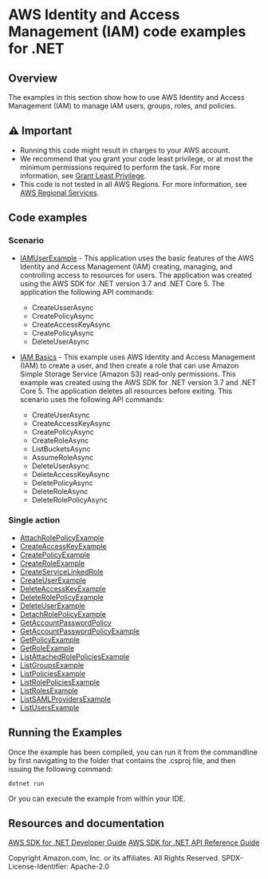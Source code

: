 # AWS Identity and Access Management (IAM) code examples for .NET

## Overview

The examples in this section show how to use AWS Identity and Access Management (IAM) to manage IAM users, groups, roles, and policies.

## ⚠️ Important

- Running this code might result in charges to your AWS account. 
- We recommend that you grant your code least privilege, or at most the minimum
  permissions required to perform the task. For more information, see
  [Grant Least Privilege](https://docs.aws.amazon.com/IAM/latest/UserGuide/best-practices.html#grant-least-privilege). 
- This code is not tested in all AWS Regions. For more information, see 
  [AWS Regional Services](https://aws.amazon.com/about-aws/global-infrastructure/regional-product-services/).


## Code examples

### Scenario

- [IAMUserExample](IAMUserExample/IAMUserExample/) - This application uses the
  basic features of the AWS Identity and Access Management (IAM) creating,
  managing, and controlling access to resources for users. The application was
  created using the AWS SDK for .NET version 3.7 and .NET Core 5. The application
  the following API commands:

  - CreateUsserAsync
  - CreatePolicyAsync
  - CreateAccessKeyAsync
  - CreatePolicyAsync
  - DeleteUserAsync

- [IAM Basics](IAM_Basics_Scenario/) - This example uses AWS Identity and Access
  Management (IAM) to create a user, and then create a role that can use Amazon Simple
  Storage Service (Amazon S3) read-only permissions. This example was created using
  the AWS SDK for .NET version 3.7 and .NET Core 5. The application deletes all
  resources before exiting. This scenario uses the following API commands:

  - CreateUserAsync
  - CreateAccessKeyAsync
  - CreatePolicyAsync
  - CreateRoleAsync
  - ListBucketsAsync
  - AssumeRoleAsync
  - DeleteUserAsync
  - DeleteAccessKeyAsync
  - DeletePolicyAsync
  - DeleteRoleAsync
  - DeleteRolePolicyAsync

### Single action

- [AttachRolePolicyExample](AttachRolePolicyExample/AttachRolePolicyExample/)
- [CreateAccessKeyExample](CreateAccessKeyExample/CreateAccessKeyExample/)
- [CreatePolicyExample](CreatePolicyExample/CreatePolicyExample/)
- [CreateRoleExample](CreateRoleExample/)
- [CreateServiceLinkedRole](CreateServiceLinkedRole/)
- [CreateUserExample](CreateUserExample/CreateUserExample/)
- [DeleteAccessKeyExample](DeleteAccessKeyExample/DeleteAccessKeyExample/)
- [DeleteRolePolicyExample](DeleteRolePolicyExample/DeleteRolePolicyExample/)
- [DeleteUserExample](DeleteUserExample/DeleteUserExample/)
- [DetachRolePolicyExample](DetachRolePolicyExample/DetachRolePolicyExample/)
- [GetAccountPasswordPolicy](GetAccountPasswordPolicy/)
- [GetAccountPasswordPolicyExample](GetAccountPasswordPolicyExample/)
- [GetPolicyExample](GetPolicyExample/)
- [GetRoleExample](GetRoleExample/)
- [ListAttachedRolePoliciesExample](ListAttachedRolePoliciesExample/)
- [ListGroupsExample](ListGroupsExample/)
- [ListPoliciesExample](ListPoliciesExample/)
- [ListRolePoliciesExample](ListRolePoliciesExample/)
- [ListRolesExample](ListRolesExample/)
- [ListSAMLProvidersExample](ListSAMLProvidersExample/)
- [ListUsersExample](ListUsersExample/)


## Running the Examples

Once the example has been compiled, you can run it from the commandline by
first navigating to the folder that contains the .csproj file, and then
issuing the following command:

```
dotnet run
```

Or you can execute the example from within your IDE.

## Resources and documentation

[AWS SDK for .NET Developer Guide](https://docs.aws.amazon.com/sdk-for-net/v3/developer-guide/welcome.html)
[AWS SDK for .NET API Reference Guide](https://docs.aws.amazon.com/sdkfornet/v3/apidocs/index.html)

Copyright Amazon.com, Inc. or its affiliates. All Rights Reserved. SPDX-License-Identifier: Apache-2.0

